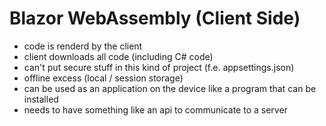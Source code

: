 # Blazor WebAssembly (Client Side)

- code is renderd by the client
- client downloads all code (including C# code)
- can't put secure stuff in this kind of project (f.e. appsettings.json)
- offline excess (local / session storage)
- can be used as an application on the device like a program that can be installed
- needs to have something like an api to communicate to a server
